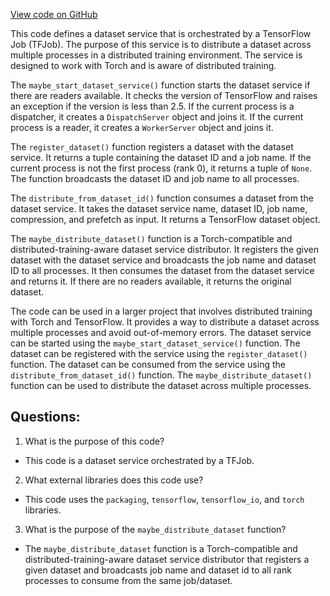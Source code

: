 [View code on GitHub](https://github.com/twitter/the-algorithm-ml/reader/dds.py)

This code defines a dataset service that is orchestrated by a TensorFlow Job (TFJob). The purpose of this service is to distribute a dataset across multiple processes in a distributed training environment. The service is designed to work with Torch and is aware of distributed training. 

The `maybe_start_dataset_service()` function starts the dataset service if there are readers available. It checks the version of TensorFlow and raises an exception if the version is less than 2.5. If the current process is a dispatcher, it creates a `DispatchServer` object and joins it. If the current process is a reader, it creates a `WorkerServer` object and joins it.

The `register_dataset()` function registers a dataset with the dataset service. It returns a tuple containing the dataset ID and a job name. If the current process is not the first process (rank 0), it returns a tuple of `None`. The function broadcasts the dataset ID and job name to all processes.

The `distribute_from_dataset_id()` function consumes a dataset from the dataset service. It takes the dataset service name, dataset ID, job name, compression, and prefetch as input. It returns a TensorFlow dataset object. 

The `maybe_distribute_dataset()` function is a Torch-compatible and distributed-training-aware dataset service distributor. It registers the given dataset with the dataset service and broadcasts the job name and dataset ID to all processes. It then consumes the dataset from the dataset service and returns it. If there are no readers available, it returns the original dataset.

The code can be used in a larger project that involves distributed training with Torch and TensorFlow. It provides a way to distribute a dataset across multiple processes and avoid out-of-memory errors. The dataset service can be started using the `maybe_start_dataset_service()` function. The dataset can be registered with the service using the `register_dataset()` function. The dataset can be consumed from the service using the `distribute_from_dataset_id()` function. The `maybe_distribute_dataset()` function can be used to distribute the dataset across multiple processes.
## Questions: 
 1. What is the purpose of this code?
- This code is a dataset service orchestrated by a TFJob.

2. What external libraries does this code use?
- This code uses the `packaging`, `tensorflow`, `tensorflow_io`, and `torch` libraries.

3. What is the purpose of the `maybe_distribute_dataset` function?
- The `maybe_distribute_dataset` function is a Torch-compatible and distributed-training-aware dataset service distributor that registers a given dataset and broadcasts job name and dataset id to all rank processes to consume from the same job/dataset.